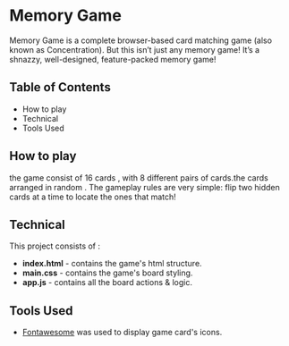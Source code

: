 # Memory Game

Memory Game is a complete browser-based card matching game (also known as Concentration). But this isn’t just any memory game! It’s a shnazzy, well-designed, feature-packed memory game!



## Table of Contents

* How to play
* Technical
* Tools Used


## How to play

the game consist of 16 cards , with 8 different pairs of cards.the cards arranged in random .
The gameplay rules are very simple: flip  two hidden cards at a time to locate the ones that match!

## Technical

This project consists of :

* **index.html**  - contains the game's html structure.
* **main.css** - contains the game's board styling.
* **app.js** - contains all the board actions & logic.

## Tools Used

* [Fontawesome](http://fontawesome.io/icons/) was used to display game card's icons.




